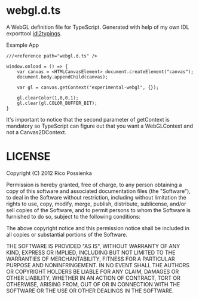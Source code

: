 webgl.d.ts
==========

A WebGL definition file for TypeScript. Generated with help of my own IDL exporttool [idl2typings](https://github.com/RicoP/idl2typings).

Example App


	///<reference path="webgl.d.ts" />

	window.onload = () => { 
		var canvas = <HTMLCanvasElement> document.createElement("canvas"); 
		document.body.appendChild(canvas); 

		var gl = canvas.getContext("experimental-webgl", {}); 

		gl.clearColor(1,0,0,1);
		gl.clear(gl.COLOR_BUFFER_BIT); 
	}


It's important to notice that the second parameter of getContext is mandatory so TypeScript can figure out that you want a WebGLContext and not a Canvas2DContext. 



LICENSE
=======
Copyright (C) 2012 Rico Possienka 

Permission is hereby granted, free of charge, to any person obtaining a copy of this software and associated documentation files (the "Software"), to deal in the Software without restriction, including without limitation the rights to use, copy, modify, merge, publish, distribute, sublicense, and/or sell copies of the Software, and to permit persons to whom the Software is furnished to do so, subject to the following conditions:

The above copyright notice and this permission notice shall be included in all copies or substantial portions of the Software.

THE SOFTWARE IS PROVIDED "AS IS", WITHOUT WARRANTY OF ANY KIND, EXPRESS OR IMPLIED, INCLUDING BUT NOT LIMITED TO THE WARRANTIES OF MERCHANTABILITY, FITNESS FOR A PARTICULAR PURPOSE AND NONINFRINGEMENT. IN NO EVENT SHALL THE AUTHORS OR COPYRIGHT HOLDERS BE LIABLE FOR ANY CLAIM, DAMAGES OR OTHER LIABILITY, WHETHER IN AN ACTION OF CONTRACT, TORT OR OTHERWISE, ARISING FROM, OUT OF OR IN CONNECTION WITH THE SOFTWARE OR THE USE OR OTHER DEALINGS IN THE SOFTWARE.
